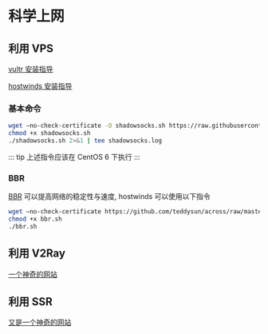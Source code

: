 # 科学上网

## 利用 VPS
[vultr 安装指导](https://www.freeluffy.com/ss-server-on-vultr/)

[hostwinds 安装指导](https://www.vps234.com/hostwinds-purchase-tutorial/)

### 基本命令
``` sh
wget –no-check-certificate -O shadowsocks.sh https://raw.githubusercontent.com/teddysun/shadowsocks_install/master/shadowsocks.sh
chmod +x shadowsocks.sh
./shadowsocks.sh 2>&1 | tee shadowsocks.log
```
::: tip 
上述指令应该在 CentOS 6 下执行
:::

### BBR
[BBR](http://www.idcbolg.com/538.html) 可以提高网络的稳定性与速度, hostwinds 可以使用以下指令
``` sh
wget –no-check-certificate https://github.com/teddysun/across/raw/master/bbr.sh
chmod +x bbr.sh
./bbr.sh
```

## 利用 V2Ray
[一个神奇的网站](https://www.xlink.dog)

## 利用 SSR
[又是一个神奇的网站](https://www.muncloud.dog/)